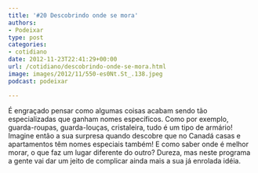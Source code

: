 ```yaml
---
title: '#20 Descobrindo onde se mora'
authors:
- Podeixar
type: post
categories:
- cotidiano
date: 2012-11-23T22:41:29+00:00
url: /cotidiano/descobrindo-onde-se-mora.html
image: images/2012/11/550-es0Nt.St_.138.jpeg
podcast: podeixar

---
```

É engraçado pensar como algumas coisas acabam sendo tão especializadas que ganham nomes específicos. Como por exemplo, guarda-roupas, guarda-louças, cristaleira, tudo é um tipo de armário! Imagine então a sua surpresa quando descobre que no Canadá casas e apartamentos têm nomes especiais também! E como saber onde é melhor morar, o que faz um lugar diferente do outro? Dureza, mas neste programa a gente vai dar um jeito de complicar ainda mais a sua já enrolada idéia.